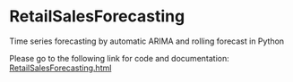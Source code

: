 # RetailSalesForecasting
Time series forecasting by automatic ARIMA and rolling forecast in Python 

Please go to the following link for code and documentation:
[RetailSalesForecasting.html](https://raw.githubusercontent.com/fannieywf/RetailSalesForecasting/main/RetailSalesForecasting.html)
